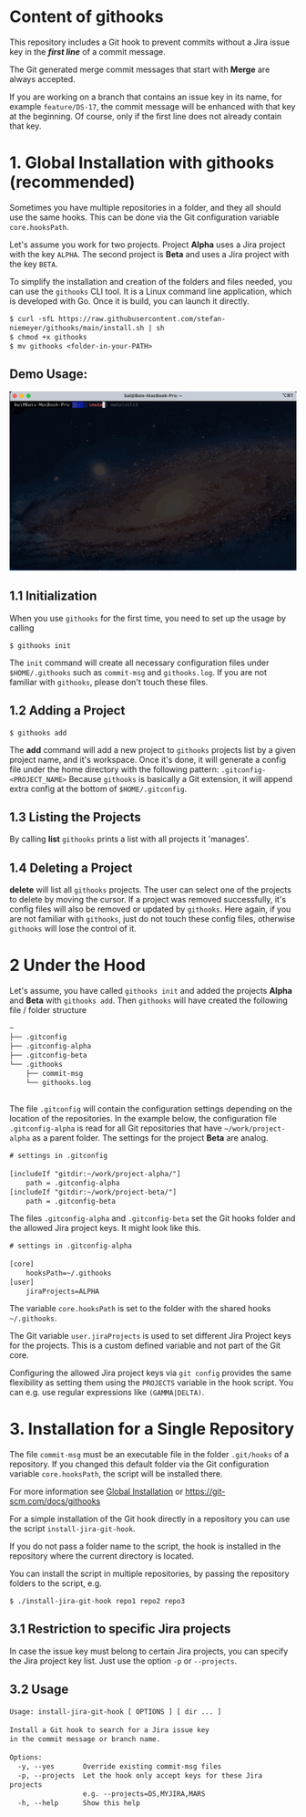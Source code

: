 # Content of githooks

This repository includes a Git hook to prevent commits without a Jira issue key in the ***first line*** of a commit message.

The Git generated merge commit messages that start with **Merge** are always accepted.

If you are working on a branch that contains an issue key in its name, for example `feature/DS-17`,
the commit message will be enhanced with that key at the beginning.
Of course, only if the first line does not already contain that key.

<a name="global-installation"></a>
# 1. Global Installation with githooks (recommended)

Sometimes you have multiple repositories in a folder, and they all should use the same hooks.
This can be done via the Git configuration variable `core.hooksPath`.

Let's assume you work for two projects. Project **Alpha** uses a Jira project with the key `ALPHA`.
The second project is **Beta** and uses a Jira project with the key `BETA`.

To simplify the installation and creation of the folders and files needed, you can use the `githooks`
CLI tool. It is a Linux command line application, which is developed with Go.
Once it is build, you can launch it directly.

```shell
$ curl -sfL https://raw.githubusercontent.com/stefan-niemeyer/githooks/main/install.sh | sh
$ chmod +x githooks
$ mv githooks <folder-in-your-PATH>
```
## Demo Usage:

![image](https://github.com/xiabai84/githooks/blob/main/doc/githooks-demo.gif)

## 1.1 Initialization
When you use `githooks` for the first time, you need to set up the usage by calling
```shell
$ githooks init
```

The `init` command will create all necessary configuration files under `$HOME/.githooks` such as `commit-msg` and `githooks.log`. 
If you are not familiar with `githooks`, please don't touch these files.

## 1.2 Adding a Project

```shell
$ githooks add
```
The **add** command will add a new project to `githooks` projects list by a given project name, and it's workspace.
Once it's done, it will generate a config file under the home directory with the following pattern: `.gitconfig-<PROJECT_NAME>` 
Because `githooks` is basically a Git extension, it will append extra config at the bottom of `$HOME/.gitconfig`.

## 1.3 Listing the Projects
By calling **list** `githooks` prints a list with all projects it 'manages'.

## 1.4 Deleting a Project
**delete** will list all `githooks` projects. The user can select one of the projects to delete by moving the cursor.
If a project was removed successfully, it's config files will also be removed or updated by `githooks`.
Here again, if you are not familiar with `githooks`, just do not touch these config files, otherwise `githooks` will lose the control of it. 

# 2 Under the Hood
Let's assume, you have called `githooks init` and added the projects **Alpha** and **Beta** with `githooks add`. Then `githooks` will have created the following
file / folder structure

```
~
├── .gitconfig
├── .gitconfig-alpha
├── .gitconfig-beta
└── .githooks
    ├── commit-msg
    └── githooks.log
    
```

The file `.gitconfig` will contain the configuration settings depending on the location of the
repositories. In the example below, the configuration file `.gitconfig-alpha` is read for
all Git repositories that have `~/work/project-alpha` as a parent folder.
The settings for the project **Beta** are analog.

```
# settings in .gitconfig

[includeIf "gitdir:~/work/project-alpha/"]
    path = .gitconfig-alpha
[includeIf "gitdir:~/work/project-beta/"]
    path = .gitconfig-beta
```

The files `.gitconfig-alpha` and `.gitconfig-beta` set the Git hooks folder and the allowed Jira project keys.
It might look like this.

```
# settings in .gitconfig-alpha

[core]
    hooksPath=~/.githooks
[user]
    jiraProjects=ALPHA
```

The variable `core.hooksPath` is set to the folder with the shared hooks `~/.githooks`.

The Git variable `user.jiraProjects` is used to set different Jira Project keys for the projects.
This is a custom defined variable and not part of the Git core.

Configuring the allowed Jira project keys via `git config` provides the same flexibility as setting them using the
`PROJECTS` variable in the hook script. You can e.g. use regular expressions like `(GAMMA|DELTA)`.

# 3. Installation for a Single Repository

The file `commit-msg` must be an executable file in the folder `.git/hooks` of a repository.
If you changed this default folder via the Git configuration variable `core.hooksPath`,
the script will be installed there.

For more information see [Global Installation](#global-installation) or https://git-scm.com/docs/githooks

For a simple installation of the Git hook directly in a repository you can use the script `install-jira-git-hook`.

If you do not pass a folder name to the script, the hook is installed in the repository where the current
directory is located.

You can install the script in multiple repositories, by passing the repository folders to the script, e.g.
```shell
$ ./install-jira-git-hook repo1 repo2 repo3
```

## 3.1 Restriction to specific Jira projects

In case the issue key must belong to certain Jira projects, you can specify the Jira project key list.
Just use the option `-p` or `--projects`.

## 3.2 Usage
```
Usage: install-jira-git-hook [ OPTIONS ] [ dir ... ]

Install a Git hook to search for a Jira issue key
in the commit message or branch name.

Options:
  -y, --yes       Override existing commit-msg files
  -p, --projects  Let the hook only accept keys for these Jira projects
                  e.g. --projects=DS,MYJIRA,MARS
  -h, --help      Show this help
```
